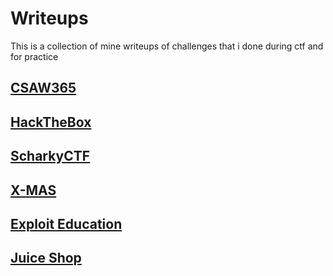 # Writeups

This is a collection of mine writeups of challenges that i done during ctf and for practice

## [CSAW365](https://github.com/AlessandroMorelli96/Writeups/blob/master/CSAW365)
## [HackTheBox](https://github.com/AlessandroMorelli96/Writeups/blob/master/HackTheBox)
## [ScharkyCTF](https://github.com/AlessandroMorelli96/Writeups/blob/master/ScharkyCTF)
## [X-MAS](https://github.com/AlessandroMorelli96/Writeups/blob/master/X-MAS)
## [Exploit Education](https://github.com/AlessandroMorelli96/Writeups/blob/master/exploitEducation)
## [Juice Shop](https://github.com/AlessandroMorelli96/Writeups/blob/master/juice-shop)
